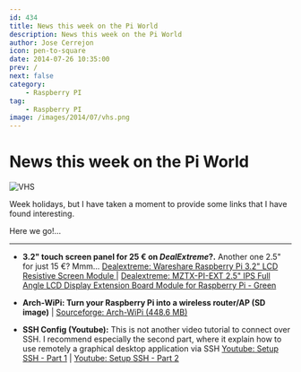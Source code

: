 ```yaml
---
id: 434
title: News this week on the Pi World
description: News this week on the Pi World
author: Jose Cerrejon
icon: pen-to-square
date: 2014-07-26 10:35:00
prev: /
next: false
category:
    - Raspberry PI
tag:
    - Raspberry PI
image: /images/2014/07/vhs.png
---
```


# News this week on the Pi World

![VHS](/images/2014/07/vhs.png)

Week holidays, but I have taken a moment to provide some links that I have found interesting.

Here we go!...

---

-   **3.2" touch screen panel for 25 &euro; on _DealExtreme_?.** Another one 2.5" for just 15 &euro;? Mmm... [Dealextreme: Wareshare Raspberry Pi 3.2" LCD Resistive Screen Module ](https://www.dx.com/p/wareshare-raspberry-pi-3-2-lcd-resistive-screen-module-331243#.U9NlptaY6ze) | [Dealextreme:
    MZTX-PI-EXT 2.5" IPS Full Angle LCD Display Extension Board Module for Raspberry Pi - Green ](https://www.dx.com/p/mztx-pi-ext-2-5-ips-full-angle-lcd-display-extension-board-module-for-raspberry-pi-green-331576#.U9NnCdaY6zc)

-   **Arch-WiPi: Turn your Raspberry Pi into a wireless router/AP (SD image)** | [Sourceforge: Arch-WiPi (448.6 MB)](https://sourceforge.net/projects/archwipi/)

-   **SSH Config (Youtube):** This is not another video tutorial to connect over SSH. I recommend especially the second part, where it explain how to use remotely a graphical desktop application via SSH [Youtube: Setup SSH - Part 1](https://www.youtube.com/watch?v=7KqGRlVIG3w) | [Youtube: Setup SSH - Part 2](https://www.youtube.com/watch?v=x9qsWQGGo_U)
